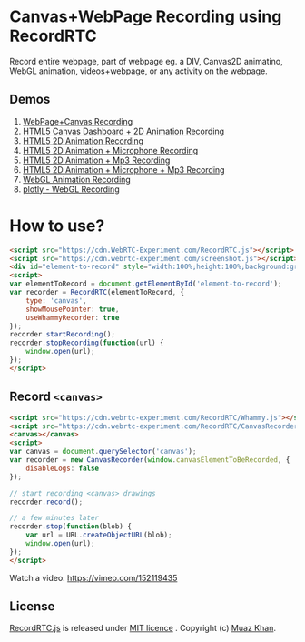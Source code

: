 # Canvas+WebPage Recording using RecordRTC

Record entire webpage, part of webpage eg. a DIV, Canvas2D animatino, WebGL animation, videos+webpage, or any activity on the webpage.

## Demos

1. [WebPage+Canvas Recording](https://www.webrtc-experiment.com/RecordRTC/Canvas-Recording/webpage-recording.html)
2. [HTML5 Canvas Dashboard + 2D Animation Recording](https://www.webrtc-experiment.com/RecordRTC/Canvas-Recording/record-canvas-drawings.html)
3. [HTML5 2D Animation Recording](https://www.webrtc-experiment.com/RecordRTC/Canvas-Recording/Canvas-Animation-Recording.html)
4. [HTML5 2D Animation + Microphone Recording](https://www.webrtc-experiment.com/RecordRTC/Canvas-Recording/Canvas-Animation-Recording-Plus-Microphone.html)
5. [HTML5 2D Animation + Mp3 Recording](https://www.webrtc-experiment.com/RecordRTC/Canvas-Recording/Canvas-Animation-Recording-Plus-Mp3.html)
6. [HTML5 2D Animation + Microphone + Mp3 Recording](https://www.webrtc-experiment.com/RecordRTC/Canvas-Recording/Canvas-Animation-Recording-Plus-Microphone-Plus-Mp3.html)
7. [WebGL Animation Recording](https://www.webrtc-experiment.com/RecordRTC/webgl/)
8. [plotly - WebGL Recording](https://www.webrtc-experiment.com/RecordRTC/plotly.html)

# How to use?

```html
<script src="https://cdn.WebRTC-Experiment.com/RecordRTC.js"></script>
<script src="https://cdn.webrtc-experiment.com/screenshot.js"></script>
<div id="element-to-record" style="width:100%;height:100%;background:green;"></div>
<script>
var elementToRecord = document.getElementById('element-to-record');
var recorder = RecordRTC(elementToRecord, {
    type: 'canvas',
    showMousePointer: true,
    useWhammyRecorder: true
});
recorder.startRecording();
recorder.stopRecording(function(url) {
    window.open(url);
});
</script>
```

## Record `<canvas>`

```html
<script src="https://cdn.webrtc-experiment.com/RecordRTC/Whammy.js"></script>
<script src="https://cdn.webrtc-experiment.com/RecordRTC/CanvasRecorder.js"></script>
<canvas></canvas>
<script>
var canvas = document.querySelector('canvas');
var recorder = new CanvasRecorder(window.canvasElementToBeRecorded, {
    disableLogs: false
});

// start recording <canvas> drawings
recorder.record();

// a few minutes later
recorder.stop(function(blob) {
    var url = URL.createObjectURL(blob);
    window.open(url);
});
</script>
```

Watch a video: https://vimeo.com/152119435


## License

[RecordRTC.js](https://github.com/muaz-khan/WebRTC-Experiment/tree/master/RecordRTC) is released under [MIT licence](https://www.webrtc-experiment.com/licence/) . Copyright (c) [Muaz Khan](https://plus.google.com/+MuazKhan).
